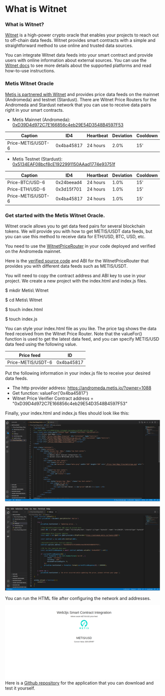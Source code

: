# What is Witnet

### What is Witnet? <a href="#_3kwo0ui623c3" id="_3kwo0ui623c3"></a>

[Witnet](https://witnet.io/) is a high-power crypto oracle that enables your projects to reach out to off-chain data feeds. Witnet provides smart contracts with a simple and straightforward method to use online and trusted data sources.

You can integrate Witnet data feeds into your smart contract and provide users with online information about external sources. You can use the [Witnet docs](https://docs.witnet.io/) to see more details about the supported platforms and read how-to-use instructions.

### Metis Witnet Oracle <a href="#_pgezbachtdpv" id="_pgezbachtdpv"></a>

[Metis is partnered with Witnet](https://docs.witnet.io/smart-contracts/supported-chains) and provides price data feeds on the mainnet (Andromeda) and testnet (Stardust). There are Witnet Price Routers for the Andromeda and Stardust network that you can use to receive data pairs right in your smart contracts.

* Metis Mainnet (Andromeda): [0xD39D4d972C7E166856c4eb29E54D3548B4597F53](https://andromeda-explorer.metis.io/address/0xD39D4d972C7E166856c4eb29E54D3548B4597F53/read-contract)

| Caption            | ID4        | Heartbeat | Deviation | Cooldown |
| ------------------ | ---------- | --------- | --------- | -------- |
| Price-METIS/USDT-6 | 0x4ba45817 | 24 hours  | 2.0%      | 15'      |

* Metis Testnet (Stardust): [0x5134EAF08bcf8cE1922991150AAad1774e93751f](https://stardust-explorer.metis.io/address/0x5134EAF08bcf8cE1922991150AAad1774e93751f/transactions)

| Caption            | ID4        | Heartbeat | Deviation | Cooldown |
| ------------------ | ---------- | --------- | --------- | -------- |
| Price-BTC/USD-6    | 0x24beead4 | 24 hours  | 1.0%      | 15'      |
| Price-ETH/USD-6    | 0x3d15f701 | 24 hours  | 1.0%      | 15'      |
| Price-METIS/USDT-6 | 0x4ba45817 | 24 hours  | 1.0%      | 15'      |

### Get started with the Metis Witnet Oracle. <a href="#_fjcj61hj56ze" id="_fjcj61hj56ze"></a>

Witnet oracle allows you to get data feed pairs for several blockchain tokens. We will provide you with how to get METIS/USDT data feeds, but you can use this method to receive data for ETH/USD, BTC, USD, etc.

You need to use the [WitnetPriceRouter](https://andromeda-explorer.metis.io/address/0xD39D4d972C7E166856c4eb29E54D3548B4597F53/read-contract) in your code deployed and verified on the Andromeda mainnet.

Here is the [verified source code](https://andromeda-explorer.metis.io/address/0xD39D4d972C7E166856c4eb29E54D3548B4597F53/contracts) and ABI for the WitnetPriceRouter that provides you with different data feeds such as METIS/USDT.

You will need to copy the contract address and ABI key to use in your project. We create a new project with the index.html and index.js files.

$ mkdir Metis\ Witnet

$ cd Metis\ Witnet

$ touch index.html

$ touch index.js

You can style your index.html file as you like. The price tag shows the data feed received from the Witnet Price Router. Note that the valueFor() function is used to get the latest data feed, and you can specify METIS/USD data feed using the following value.

| Price feed         | ID         |
| ------------------ | ---------- |
| Price-METIS/USDT-6 | 0x4ba45817 |

Put the following information in your index.js file to receive your desired data feeds.

* The http provider address: https://andromeda.metis.io/?owner=1088
* Get function: valueFor('0x4ba45817')
* Witnet Price Verifier Contract address = "0xD39D4d972C7E166856c4eb29E54D3548B4597F53"

Finally, your index.html and index.js files should look like this:

![](<../../.gitbook/assets/0 (6)>)

![](<../../.gitbook/assets/1 (8) (1) (1)>)

You can run the HTML file after configuring the network and addresses.

![](<../../.gitbook/assets/2 (7) (1)>)Here is a [Github repository](https://github.com/Metisdvlpr/Metis-Witnet) for the application that you can download and test it yourself.
